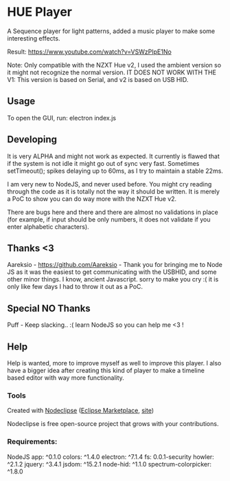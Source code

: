 # HUE Player

A Sequence player for light patterns, added a music player to make some interesting effects.

Result: https://www.youtube.com/watch?v=VSWzPIpE1No

Note: Only compatible with the NZXT Hue v2, I used the ambient version so it might not recognize the normal version.
IT DOES NOT WORK WITH THE V1: This version is based on Serial, and v2 is based on USB HID.

## Usage
To open the GUI, run: electron index.js


## Developing
It is very ALPHA and might not work as expected. It currently is flawed that if the system is not idle it might go out of sync very fast. 
Sometimes setTimeout(); spikes delaying up to 60ms, as I try to maintain a stable 22ms. 

I am very new to NodeJS, and never used before. You might cry reading through the code as it is totally not the way it should be written. 
It is merely a PoC to show you can do way more with the NZXT Hue v2.

There are bugs here and there and there are almost no validations in place (for example, if input should be only numbers, it does not validate if you enter alphabetic characters).

## Thanks <3
Aareksio - https://github.com/Aareksio - Thank you for bringing me to Node JS as it was the easiest to get communicating with the USBHID, and some other minor things.
I know, ancient Javascript. sorry to make you cry :( it is only like few days I had to throw it out as a PoC.

## Special NO Thanks
Puff - Keep slacking.. :( learn NodeJS so you can help me <3 !

## Help

Help is wanted, more to improve myself as well to improve this player. I also have a bigger idea after creating this kind of player to make a timeline based editor with way more functionality.

### Tools

Created with [Nodeclipse](https://github.com/Nodeclipse/nodeclipse-1)
 ([Eclipse Marketplace](http://marketplace.eclipse.org/content/nodeclipse), [site](http://www.nodeclipse.org))   

Nodeclipse is free open-source project that grows with your contributions.

### Requirements:
NodeJS
app: ^0.1.0
colors: ^1.4.0
electron: ^7.1.4
fs: 0.0.1-security
howler: ^2.1.2
jquery: ^3.4.1
jsdom: ^15.2.1
node-hid: ^1.1.0
spectrum-colorpicker: ^1.8.0
